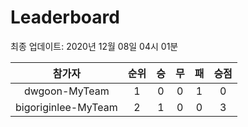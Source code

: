 # Leaderboard
최종 업데이트: 2020년 12월 08일 04시 01분




| 참가자 | 순위 | 승 | 무 | 패 | 승점 |
|:---:|:---:|:---:|:---:|:---:|:---:|
| dwgoon-MyTeam | 1 | 0 | 0 | 1 | 0 |
| bigoriginlee-MyTeam | 2 | 1 | 0 | 0 | 3 |